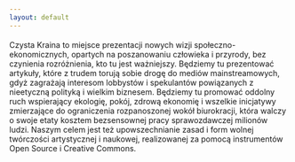```yaml
---
layout: default
---
```


<!--0--><p style="margin: 0px 0px 18px; font-size: 18px; font-family: Helvetica;">
Czysta Kraina to miejsce prezentacji nowych wizji społeczno-ekonomicznych, opartych na poszanowaniu&nbsp;człowieka i przyrody, bez czynienia rozróżnienia, kto tu jest ważniejszy. Będziemy tu prezentować artykuły, które z trudem torują sobie drogę do mediów mainstreamowych, gdyż zagrażają interesom lobbystów i spekulantów powiązanych z nieetyczną polityką i wielkim biznesem. Będziemy tu promować oddolny ruch wspierający ekologię, pokój, zdrową ekonomię i wszelkie inicjatywy zmierzające do ograniczenia rozpanoszonej wokół biurokracji, która walczy o swoje etaty kosztem bezsensownej pracy sprawozdawczej milionów ludzi. Naszym celem jest też upowszechnianie zasad i form wolnej twórczości artystycznej i naukowej, realizowanej za pomocą instrumentów Open Source i Creative Commons. <br></p>